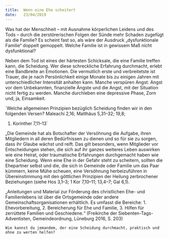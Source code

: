 ```yaml
---
title:  Wenn eine Ehe scheitert
date:   23/04/2019
---
```


Was hat der Menschheit – mit Ausnahme körperlichen Leidens und des Tods – durch die zerstörerischen Folgen der Sünde mehr Schaden zugefügt als die Familie? Es scheint fast so, als wäre der Ausdruck „dysfunktionale Familie“ doppelt gemoppelt. Welche Familie ist in gewissem Maß nicht dysfunktional?

Neben dem Tod ist eines der härtesten Schicksale, die eine Familie treffen kann, die Scheidung. Wer diese schreckliche Erfahrung durchmacht, erlebt eine Bandbreite an Emotionen. Die vermutlich erste und verbreitetste ist Trauer, die je nach Persönlichkeit einige Monate bis zu einigen Jahren mit unterschiedlicher Intensität anhalten kann. Manche verspüren Angst: Angst vor dem Unbekannten, finanzielle Ängste und die Angst, mit der Situation nicht fertig zu werden. Manche durchleben eine depressive Phase, Zorn und, ja, Einsamkeit.

`Welche allgemeinen Prinzipien bezüglich Scheidung finden wir in den folgenden Versen? Maleachi 2,16; Matthäus 5,31–32; 19,8;
1. Korinther 7,11–13`

„Die Gemeinde hat als Botschafter der Versöhnung die Aufgabe, ihren Mitgliedern in all deren Bedürfnissen zu dienen und so für sie zu sorgen, dass ihr Glaube wächst und reift. Das gilt besonders, wenn Mitglieder vor Entscheidungen stehen, die sich auf ihr ganzes weiteres Leben auswirken wie eine Heirat, oder traumatische Erfahrungen durchgemacht haben wie eine Scheidung. Wenn eine Ehe in der Gefahr steht zu scheitern, sollten die Ehepartner selbst und die, die sich in Gemeinde oder Familie um das Paar kümmern, keine Mühe scheuen, eine Versöhnung herbeizuführen in Übereinstimmung mit den göttlichen Prinzipien der Heilung zerbrochener Beziehungen (siehe Hos 3,1–3; 1 Kor 7,10–11; 13,4–7; Gal 6,1).

„Anleitungen und Material zur Förderung des christlichen Ehe- und Familienlebens ist über die Ortsgemeinde oder andere Gemeinschaftsorganisationen erhältlich. Es umfasst die Bereiche: 1. Ehevorbereitung, 2. Bereicherung für Ehe und Familie, 3. Hilfen für zerrüttete Familien und Geschiedene.“ (Freikirche der Siebenten-Tags-Adventisten, Gemeindeordnung, Lüneburg 2016, S. 203)

`Wie kannst du jemandem, der eine Scheidung durchmacht, praktisch und ohne zu werten helfen?`
